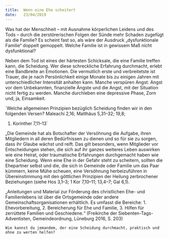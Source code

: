 ```yaml
---
title:  Wenn eine Ehe scheitert
date:   23/04/2019
---
```


Was hat der Menschheit – mit Ausnahme körperlichen Leidens und des Tods – durch die zerstörerischen Folgen der Sünde mehr Schaden zugefügt als die Familie? Es scheint fast so, als wäre der Ausdruck „dysfunktionale Familie“ doppelt gemoppelt. Welche Familie ist in gewissem Maß nicht dysfunktional?

Neben dem Tod ist eines der härtesten Schicksale, die eine Familie treffen kann, die Scheidung. Wer diese schreckliche Erfahrung durchmacht, erlebt eine Bandbreite an Emotionen. Die vermutlich erste und verbreitetste ist Trauer, die je nach Persönlichkeit einige Monate bis zu einigen Jahren mit unterschiedlicher Intensität anhalten kann. Manche verspüren Angst: Angst vor dem Unbekannten, finanzielle Ängste und die Angst, mit der Situation nicht fertig zu werden. Manche durchleben eine depressive Phase, Zorn und, ja, Einsamkeit.

`Welche allgemeinen Prinzipien bezüglich Scheidung finden wir in den folgenden Versen? Maleachi 2,16; Matthäus 5,31–32; 19,8;
1. Korinther 7,11–13`

„Die Gemeinde hat als Botschafter der Versöhnung die Aufgabe, ihren Mitgliedern in all deren Bedürfnissen zu dienen und so für sie zu sorgen, dass ihr Glaube wächst und reift. Das gilt besonders, wenn Mitglieder vor Entscheidungen stehen, die sich auf ihr ganzes weiteres Leben auswirken wie eine Heirat, oder traumatische Erfahrungen durchgemacht haben wie eine Scheidung. Wenn eine Ehe in der Gefahr steht zu scheitern, sollten die Ehepartner selbst und die, die sich in Gemeinde oder Familie um das Paar kümmern, keine Mühe scheuen, eine Versöhnung herbeizuführen in Übereinstimmung mit den göttlichen Prinzipien der Heilung zerbrochener Beziehungen (siehe Hos 3,1–3; 1 Kor 7,10–11; 13,4–7; Gal 6,1).

„Anleitungen und Material zur Förderung des christlichen Ehe- und Familienlebens ist über die Ortsgemeinde oder andere Gemeinschaftsorganisationen erhältlich. Es umfasst die Bereiche: 1. Ehevorbereitung, 2. Bereicherung für Ehe und Familie, 3. Hilfen für zerrüttete Familien und Geschiedene.“ (Freikirche der Siebenten-Tags-Adventisten, Gemeindeordnung, Lüneburg 2016, S. 203)

`Wie kannst du jemandem, der eine Scheidung durchmacht, praktisch und ohne zu werten helfen?`
